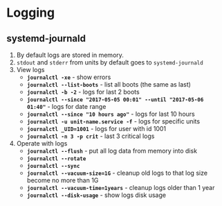 # Logging

## systemd-journald
1. By default logs are stored in memory.
1. `stdout` and `stderr` from units by default goes to `systemd-journald`
1. View logs
    * **`journalctl -xe`** - show errors
    * **`journalctl --list-boots`** - list all boots (the same as last)
    * **`journalctl -b -2`** - logs for last 2 boots
    * **`journalctl --since "2017-05-05 00:01" --until "2017-05-06 01:40"`** - logs for date range
    * **`journalctl --since "10 hours ago"`** - logs for last 10 hours
    * **`journalctl -u unit-name.service -f`** - logs for specific units
    * **`journalctl _UID=1001`** - logs for user with id 1001
    * **`journalctl -n 3 -p crit`** - last 3 critical logs
1. Operate with logs
    * **`journalctl --flush`** - put all log data from memory into disk
    * **`journalctl --rotate`**
    * **`journalctl --sync`**
    * **`journalctl --vacuum-size=1G`** - cleanup old logs to that log size become no more than 1G
    * **`journalctl --vacuum-time=1years`** - cleanup logs older than 1 year
    * **`journalctl --disk-usage`** - show logs disk usage
